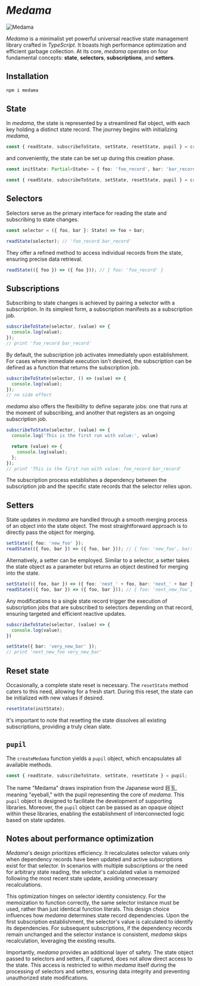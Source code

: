 # _Medama_

![Medama](medama.png)

_Medama_ is a minimalist yet powerful universal reactive state management library crafted in
_TypeScript_. It boasts high performance optimization and efficient garbage collection. At its core,
_medama_ operates on four fundamental concepts: **state**, **selectors**, **subscriptions**, and
**setters**.

## Installation

```bash
npm i medama
```

## State

In _medama_, the state is represented by a streamlined flat object, with each key holding a distinct
state record. The journey begins with initializing _medama_,

```ts
const { readState, subscribeToState, setState, resetState, pupil } = createMedama<State>();
```

and conveniently, the state can be set up during this creation phase.

```ts
const initState: Partial<State> = { foo: 'foo_record', bar: 'bar_record' }

const { readState, subscribeToState, setState, resetState, pupil } = createMedama<State>(initState);
```

## Selectors

Selectors serve as the primary interface for reading the state and subscribing to state changes.

```ts
const selector = ({ foo, bar }: State) => foo + bar;

readState(selector); // 'foo_record bar_record'
```

They offer a refined method to access individual records from the state, ensuring precise data
retrieval.

```ts
readState(({ foo }) => ({ foo })); // { foo: 'foo_record' }
```

## Subscriptions

Subscribing to state changes is achieved by pairing a selector with a subscription. In its simplest
form, a subscription manifests as a subscription job.

```ts
subscribeToState(selector, (value) => {
  console.log(value);
});
// print 'foo_record bar_record'
```

By default, the subscription job activates immediately upon establishment. For cases where immediate
execution isn't desired, the subscription can be defined as a function that returns the subscription
job.

```ts
subscribeToState(selector, () => (value) => {
  console.log(value);
});
// no side effect
```

_medama_ also offers the flexibility to define separate jobs: one that runs at the moment of
subscribing, and another that registers as an ongoing subscription job.

```ts
subscribeToState(selector, (value) => {
  console.log('This is the first run with value:', value)

  return (value) => {
    console.log(value);
  };
});
// print 'This is the first run with value: foo_record bar_record'
```

The subscription process establishes a dependency between the subscription job and the specific
state records that the selector relies upon.

## Setters

State updates in _medama_ are handled through a smooth merging process of an object into the state
object. The most straightforward approach is to directly pass the object for merging.

```ts
setState({ foo: 'new_foo' });
readState(({ foo, bar }) => ({ foo, bar })); // { foo: 'new_foo', bar: 'bar_record' }
```

Alternatively, a setter can be employed. Similar to a selector, a setter takes the state object as a
parameter but returns an object destined for merging into the state.

```ts
setState(({ foo, bar }) => ({ foo: 'next_' + foo, bar: 'next_' + bar }));
readState(({ foo, bar }) => ({ foo, bar })); // { foo: 'next_new_foo', bar: 'next_bar_record' }
```

Any modifications to a single state record trigger the execution of subscription jobs that are
subscribed to selectors depending on that record, ensuring targeted and efficient reactive updates.

```ts
subscribeToState(selector, (value) => {
  console.log(value);
})

setState({ bar: 'very_new_bar' });
// print 'next_new_foo very_new_bar'
```

## Reset state

Occasionally, a complete state reset is necessary. The `resetState` method caters to this need,
allowing for a fresh start. During this reset, the state can be initialized with new values if
desired.

```ts
resetState(initState);
```

It's important to note that resetting the state dissolves all existing subscriptions, providing a
truly clean slate.

## `pupil`

The `createMedama` function yields a `pupil` object, which encapsulates all available methods.

```ts
const { readState, subscribeToState, setState, resetState } = pupil;
```

The name "Medama" draws inspiration from the Japanese word 目玉, meaning "eyeball," with the pupil
representing the core of _medama_. This `pupil` object is designed to facilitate the development of
supporting libraries. Moreover, the `pupil` object can be passed as an opaque object within these
libraries, enabling the establishment of interconnected logic based on state updates.

## Notes about performance optimization

_Medama_'s design prioritizes efficiency. It recalculates selector values only when dependency
records have been updated and active subscriptions exist for that selector. In scenarios with
multiple subscriptions or the need for arbitrary state reading, the selector's calculated value is
memoized following the most recent state update, avoiding unnecessary recalculations.

This optimization hinges on selector identity consistency. For the memoization to function
correctly, the same selector instance must be used, rather than just identical function literals.
This design choice influences how _medama_ determines state record dependencies. Upon the first
subscription establishment, the selector's value is calculated to identify its dependencies. For
subsequent subscriptions, if the dependency records remain unchanged and the selector instance is
consistent, _medama_ skips recalculation, leveraging the existing results.

Importantly, _medama_ provides an additional layer of safety. The state object passed to selectors
and setters, if captured, does not allow direct access to the state. This access is restricted to
within _medama_ itself during the processing of selectors and setters, ensuring data integrity and
preventing unauthorized state modifications.
